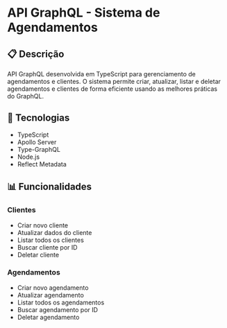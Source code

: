 # API GraphQL - Sistema de Agendamentos

## 📋 Descrição

API GraphQL desenvolvida em TypeScript para gerenciamento de agendamentos e clientes. O sistema permite criar, atualizar, listar e deletar agendamentos e clientes de forma eficiente usando as melhores práticas do GraphQL.

## 🚀 Tecnologias

- TypeScript
- Apollo Server
- Type-GraphQL
- Node.js
- Reflect Metadata

## 📊 Funcionalidades

### Clientes

- Criar novo cliente
- Atualizar dados do cliente
- Listar todos os clientes
- Buscar cliente por ID
- Deletar cliente

### Agendamentos

- Criar novo agendamento
- Atualizar agendamento
- Listar todos os agendamentos
- Buscar agendamento por ID
- Deletar agendamento
